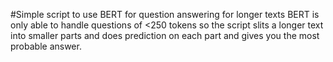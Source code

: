 #Simple script to use BERT for question answering for longer texts
BERT is only able to handle questions of <250 tokens so the script slits a longer text into smaller parts and does prediction on each part and gives you the most probable answer.